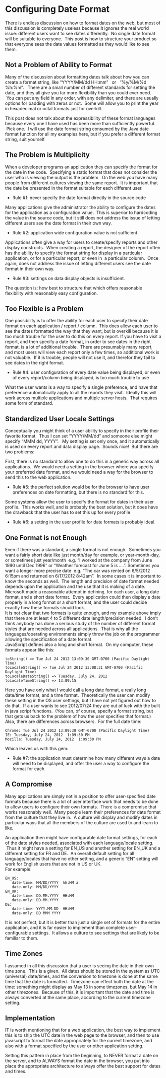 #  Configuring Date Format

There is endless discussion on how to format dates on the web, but most of this discussion is completely useless because it ignores the real world issue: different users want to see dates differently.  No single date format will be suitable to everyone.  This post is how to structure your product so that everyone sees the date values formatted as they would like to see them.

## Not a Problem of Ability to Format

Many of the discussion about formatting dates talk about how you can create a format string, like “YYYY/MM/dd HH:mm”   or   “%y/%M/%d %h:%m”.   There are a small number of different standards for setting the date, and they all give you far more flexibility than you could ever need.  You can put any field in any order, with any delimiter, and there are usually options for padding with zeros or not.  Some will allow you to print the year in hexadecimal or octal formats just for overkill.

This post does not talk about the expressibility of these format languages because every one I have used has been more than sufficiently powerful.  Pick one.  I will use the date format string consumed by the Java date format function for all my examples here, but if you prefer a different format string, suit yourself.

## The Problem is Multiplicity

When a developer programs an application they can specify the format for the date in the code.  Specifying a static format that does not consider the user who is viewing the output is the problem.  On the web you have many people from different cultures viewing the same report.  It is important that the date be presented in the format suitable for each different user. 

*   Rule #1: never specify the date format directly in the source code

Many applications give the administrator the ability to configure the dates for the application as a configuration value.  This is superior to hardcoding the value in the source code, but it still does not address the issue of letting different users see the date format in their own way.

*   Rule #2: application wide configuration value is not sufficient

Applications often give a way for users to create/specify reports and other display constructs.  When creating a report, the designer of the report often has the ability to specify the format string for display in a particular application, or for a particular report, or even in  a particular column.  Once again, does not address the issue of letting different users see the date format in their own way.

*   Rule #3: settings on data display objects is insufficient.

The question is: how best to structure that which offers reasonable flexibility with reasonably easy configuration.

## Too Flexible is a Problem

One possibility is to offer the ability for each user to specify their date format on each application / report / column.  This does allow each user to see the dates formatted the way that they want, but is overkill because it is too much trouble for the user to do this on every report. If you have to visit a report, and then specify a date format, in order to see dates in the right format, is a lot of additional trouble.  There are presumably many report, and most users will view each report only a few times, so additional work is not valuable.  If it is trouble, people will not use it, and therefor they fail to see dates in the right format.

*   Rule #4: user configuration of every date value being displayed, or even of every report/column being displayed, is too much trouble to use

What the user wants is a way to specify a single preference, and have that preference automatically apply to all the reports they visit.  Ideally this will work across multiple applications and multiple server hosts.  That requires some form of standard.

## Standardized User Locale Settings

Conceptually you might think of a user ability to specify in their profile their favorite format.  Thus I can set “YYYY/MM/dd” and someone else might specify “MMM dd, YYYY”.   My setting is set only once, and it automatically is used on every report and data display page.  Sounds nice!  But there are two problems:  

First, there is no standard to allow one to do this in a generic way across all applications.  We would need a setting in the browser where you specify your preferred date format, and we would need a way for the browser to send this to the web application.

*   Rule #5: the perfect solution would be for the browser to have user preferences on date formatting, but there is no standard for this.

Some systems allow the user to specify the format for dates in their user profile.  This works well, and is probably the best solution, but it does have the drawback that the user has to set this up for every profile

*   Rule #6: a setting in the user profile for date formats is probably ideal.

## One Format is not Enough

Even if there was a standard, a single format is not enough.  Sometimes you want a fairly short date like just month/day for example, or year-month-day, or sometimes just year/month  e.g. “I worked at the company from June 1990 until Dec 1996” or “Weather forecast for June 5 is ….”. Sometimes you want a longer more precise date  e.g. “The car was rented on 6/5/2012 6:15pm and returned on 6/17/2012 8:42am”.  In some cases it is important to know the seconds as well.  The length and precision of date format needed depends upon the application and the use that it is making of a date.  
Microsoft made a reasonable attempt in defining, for each user, a long date format, and a short date format.  Every application could then display a date properly in a long format or a short format, and the user could decide exactly how these formats should look.  
It is not clear that two formats is quite enough, and my example above imply that there are at least 4 to 5 different date length/precision needed.  I don’t think anybody has done a serious study of the number of different format styles that are needed across all applications.  That is why all the languages/operating environments simply throw the job on the programmer allowing the specification of a date format.  
JavaScript defines also a long and short format.  On my computer, these formats appear like this:

```
toString() => Tue Jul 24 2012 13:09:30 GMT-0700 (Pacific Daylight Time)
toLocaleString() => Tue Jul 24 2012 13:08:31 GMT-0700 (Pacific Daylight Time)
toLocaleDateString() => Tuesday, July 24, 2012
toLocaleTimeString() => 13:09:15
```

Here you have only what I would call a long date format, a really long date/time format, and a time format.  Theoretically the user can modify these setting in the OS user settings, but I have not yet figured out how to do that.  If a user wants to see 2012/07/24 they are out of luck with the built in java script functions.  (You can, of course, specify a format string, but that gets us back to the problem of how the user specifies that format.)  
Also, there are differences across browsers.  For the full date time:

```
Chrome: Tue Jul 24 2012 13:09:30 GMT-0700 (Pacific Daylight Time)
IE: Tuesday, July 24, 2012  1:09:30 PM
Mozilla: Tuesday, July 24, 2012  1:09:30 PM
```

Which leaves us with this gem:

*   Rule #7: the application must determine how many different ways a date will need to be displayed, and offer the user a way to configure the format for each.

## A Compromise

Many applications are simply not in a position to offer user-specified date formats because there is a lot of user interface work that needs to be done to allow users to configure their own formats.  There is a compromise that works reasonably well.  Many people learn their preferences for date format from the culture that they live in.  A culture will display and modify dates in particular ways that all the members of the culture are used to and learn to like. 

An application then might have configurable date format settings, for each of the date styles needed, associated with each language/locale setting.  Thus it might have a setting for EN\_US and another setting for EN\_UK and a different setting for FR and DE.  An overall default setting for all language/locales that have no other setting, and a generic “EN” setting will work for English users that are not in US or UK.  
For example:

```
EN_US:
   date-time: MM/DD/YYYY  hh:MM a
   date-only: MM/DD/YYYY
EN_UK:
   date-time: DD.MM.YYYY  HH:MM
   date-only: DD.MM.YYYY
DE:
   date-time: YYYY.MM.DD  HH:MM
   date-only: DD MMM YYYY
```


It is not perfect, but it is better than just a single set of formats for the entire application, and it is far easier to implement than complete user-configurable settings.  It allows a culture to see settings that are likely to be familiar to them.

## Time Zones

I assumed in all this discussion that a user is seeing the date in their own time zone.  This is a given.  All dates should be stored in the system as UTC (universal) date/times, and the conversion to timezone is done at the same time that the date is formatted.  Timezone can effect both the date at the time: something might display as May 13 in some timezones, but May 14 in other timezones.  Because of this, it is important that the date and time is always converted at the same place, according to the current timezone setting.

## Implementation

IT is worth mentioning that for a web application, the best way to implement this is to ship the UTC date in the web page to the browser, and then to use javascript to format the date appropriately for the current timezone, and also with a format specified by the user or other application setting.
  
Setting this pattern in place from the beginning, to NEVER format a date on the server, and to ALWAYS format the date in the browser, you put into place the appropriate architecture to always offer the best support for dates and times.